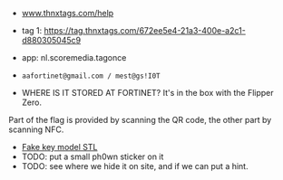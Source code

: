 - www.thnxtags.com/help
- tag 1: https://tag.thnxtags.com/672ee5e4-21a3-400e-a2c1-d880305045c9
- app: nl.scoremedia.tagonce
- `aafortinet@gmail.com / mest@gs!I0T`

- WHERE IS IT STORED AT FORTINET? It's in the box with the Flipper Zero.

Part of the flag is provided by scanning the QR code, the other part by scanning NFC.

- [Fake key model STL](https://www.thingiverse.com/thing:52761)
- TODO: put a small ph0wn sticker on it
- TODO: see where we hide it on site, and if we can put a hint.
